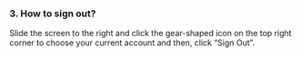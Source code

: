 ### 3. How to sign out?
Slide the screen to the right and click the gear-shaped icon on the top right corner to choose your current account and then, click “Sign Out”.
